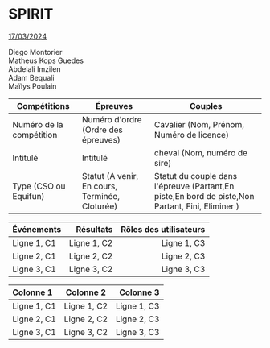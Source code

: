 # SPIRIT

<u>17/03/2024</u>

Diego Montorier  
Matheus Kops Guedes  
Abdelali Imzilen  
Adam Bequali  
Maïlys Poulain  

|  Compétitions           | Épreuves                                       | Couples  |
|-------------------------|------------------------------------------------|------------|
| Numéro de la compétition| Numéro d'ordre (Ordre des épreuves)            | Cavalier (Nom, Prénom, Numéro de licence) |
| Intitulé                | Intitulé                                       | cheval (Nom, numéro de sire)|
| Type (CSO ou Equifun)   | Statut (A venir, En cours, Terminée, Cloturée) | Statut du couple dans l'épreuve (Partant,En piste,En bord de piste,Non Partant, Fini, Eliminer )|

| Événements| Résultats  | Rôles des utilisateurs |
|:-----------|----------:|-----------:|
| Ligne 1, C1 | Ligne 1, C2 | Ligne 1, C3 |
| Ligne 2, C1 | Ligne 2, C2 | Ligne 2, C3 |
| Ligne 3, C1 | Ligne 3, C2 | Ligne 3, C3 |

| Colonne 1  | Colonne 2  | Colonne 3  |
|:-----------|:----------:|-----------:|
| Ligne 1, C1 | Ligne 1, C2 | Ligne 1, C3 |
| Ligne 2, C1 | Ligne 2, C2 | Ligne 2, C3 |
| Ligne 3, C1 | Ligne 3, C2 | Ligne 3, C3 |
